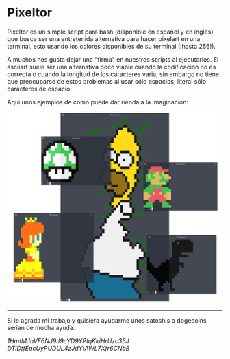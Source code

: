 # Pixeltor

Pixeltor es un simple script para bash (disponible en español y en inglés) que
busca ser una entretenida alternativa para hacer pixelart en una terminal, esto
usando los colores disponibles de su terminal (¡hasta 256!).

A muchos nos gusta dejar una "firma" en nuestros scripts al ejecutarlos. El
asciiart suele ser una alternativa poco viable cuando la codificación no es
correcta o cuando la longitud de los caracteres varia, sin embargo no tiene que
preocuparse de estos problemas al usar sólo espacios, literal sólo caracteres de
espacio.

Aquí unos ejemplos de como puede dar rienda a la imaginación:

![Preview](src/img/preview.png)

---

Si le agrada mi trabajo y quisiera ayudarme unos satoshis o dogecoins serian de
mucha ayuda.

*1HmtMJhVF6NJ9J9cYD9YPtqKkiHrUzc35J*</br>
*DTiDffEacUyPUDUL4zJdYtAWL7Xfr6CNbB*
